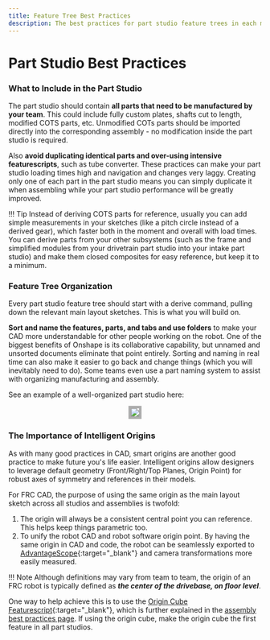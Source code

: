 ```yaml
---
title: Feature Tree Best Practices
description: The best practices for part studio feature trees in each mechanism document.
---
```


# Part Studio Best Practices


### What to Include in the Part Studio

The part studio should contain **all parts that need to be manufactured by your team**. This could include fully custom plates, shafts cut to length, modified COTS parts, etc. Unmodified COTs parts should be imported directly into the corresponding assembly - no modification inside the part studio is required. 

Also **avoid duplicating identical parts and over-using intensive featurescripts**, such as tube converter. These practices can make your part studio loading times high and navigation and changes very laggy. Creating only one of each part in the part studio means you can simply duplicate it when assembling while your part studio performance will be greatly improved.

!!! Tip 
    Instead of deriving COTS parts for reference, usually you can add simple measurements in your sketches (like a pitch circle instead of a derived gear), which faster both in the moment and overall with load times. You can derive parts from your other subsystems (such as the frame and simplified modules from your drivetrain part studio into your intake part studio) and make them closed composites for easy reference, but keep it to a minimum.


### Feature Tree Organization

Every part studio feature tree should start with a derive command, pulling down the relevant main layout sketches. This is what you will build on. 

**Sort and name the features, parts, and tabs and use folders** to make your CAD more understandable for other people working on the robot. One of the biggest benefits of Onshape is its collaborative capability, but unnamed and unsorted documents eliminate that point entirely. Sorting and naming in real time can also make it easier to go back and change things (which you will inevitably need to do). Some teams even use a part naming system to assist with organizing manufacturing and assembly.

<!-- !!! Tip
    You can rename parts manually or use one of many various [featurescripts](https://www.frcdesign.org/resources/featurescripts/?h=feat#onshape) to do so automatically.  -->

See an example of a well-organized part studio here:

<center><img src="/img/best-practices/organized-part-studio.webp" style="border:5px solid #ADADAD"></center>

### The Importance of Intelligent Origins
As with many good practices in CAD, smart origins are another good practice to make future you's life easier. Intelligent origins allow designers to leverage default geometry (Front/Right/Top Planes, Origin Point) for robust axes of symmetry and references in their models. 

For FRC CAD, the purpose of using the same origin as the main layout sketch across all studios and assemblies is twofold:

1. The origin will always be a consistent central point you can reference. This helps keep things parametric too.
2. To unify the robot CAD and robot software origin point. By having the same origin in CAD and code, the robot can be seamlessly exported to [AdvantageScope](https://github.com/Mechanical-Advantage/AdvantageScope "AdvantageScope Repository"){:target="_blank"} and camera transformations more easily measured. 

!!! Note
    Although definitions may vary from team to team, the origin of an FRC robot is typically defined as ***the center of the drivebase, on floor level***.

One way to help achieve this is to use the [Origin Cube Featurescript](https://cad.onshape.com/documents/321c197a842fc5f1a29e6621/w/fc3cdd5ca7edcd93e02f13cc/e/df3afdbec8d1356c2af15e4b?renderMode=0&uiState=6637caa6ccbcaa36badca03a "Origin Cube Featurescript Document"){:target="_blank"}, which is further explained in the [assembly best practices page](assembly-setup.md "Assembly Best Practices Page"). If using the origin cube, make the origin cube the first feature in all part studios.


<br>